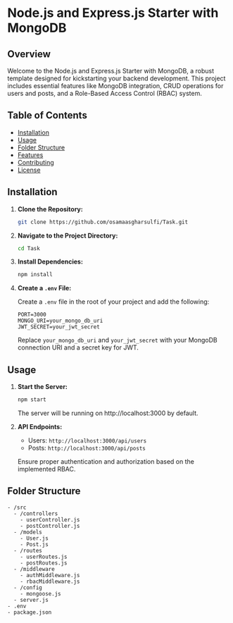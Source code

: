 # Node.js and Express.js Starter with MongoDB


## Overview

Welcome to the Node.js and Express.js Starter with MongoDB, a robust template designed for kickstarting your backend development. This project includes essential features like MongoDB integration, CRUD operations for users and posts, and a Role-Based Access Control (RBAC) system.

## Table of Contents

- [Installation](#installation)
- [Usage](#usage)
- [Folder Structure](#folder-structure)
- [Features](#features)
- [Contributing](#contributing)
- [License](#license)

## Installation

1. **Clone the Repository:**

    ```bash
    git clone https://github.com/osamaasgharsulfi/Task.git
    ```

2. **Navigate to the Project Directory:**

    ```bash
    cd Task
    ```

3. **Install Dependencies:**

    ```bash
    npm install
    ```

4. **Create a `.env` File:**

    Create a `.env` file in the root of your project and add the following:

    ```env
    PORT=3000
    MONGO_URI=your_mongo_db_uri
    JWT_SECRET=your_jwt_secret
    ```

    Replace `your_mongo_db_uri` and `your_jwt_secret` with your MongoDB connection URI and a secret key for JWT.

## Usage

1. **Start the Server:**

    ```bash
    npm start
    ```

    The server will be running on http://localhost:3000 by default.

2. **API Endpoints:**

    - Users: `http://localhost:3000/api/users`
    - Posts: `http://localhost:3000/api/posts`

    Ensure proper authentication and authorization based on the implemented RBAC.

## Folder Structure

```plaintext
- /src
  - /controllers
    - userController.js
    - postController.js
  - /models
    - User.js
    - Post.js
  - /routes
    - userRoutes.js
    - postRoutes.js
  - /middleware
    - authMiddleware.js
    - rbacMiddleware.js
  - /config
    - mongoose.js
  - server.js
- .env
- package.json
